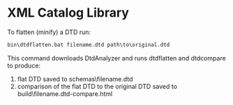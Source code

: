 # XML Catalog Library


To flatten (minify) a DTD run:

```cmd
bin\dtdflatten.bat filename.dtd path\to\original.dtd
```

This command downloads DtdAnalyzer and runs dtdflatten and dtdcompare to produce:

1. flat DTD saved to schemas\filename.dtd
2. comparison of the flat DTD to the original DTD saved to build\filename.dtd-compare.html


